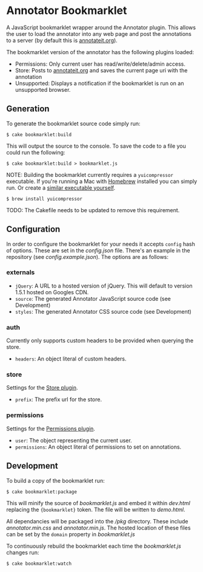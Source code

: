Annotator Bookmarklet
=====================

A JavaScript bookmarklet wrapper around the Annotator plugin. This allows the
user to load the annotator into any web page and post the annotations to a
server (by default this is [annotateit.org][#annotateit]).

The bookmarklet version of the annotator has the following plugins loaded:

 - Permissions: Only current user has read/write/delete/admin access.
 - Store: Posts to [annotateit.org][#annotateit] and saves the current page uri
   with the annotation
 - Unsupported: Displays a notification if the bookmarklet is run on an
   unsupported browser.

Generation
----------

To generate the bookmarklet source code simply run:

    $ cake bookmarklet:build

This will output the source to the console. To save the code to a file you could
run the following:

    $ cake bookmarklet:build > bookmarklet.js

NOTE: Building the bookmarklet currently requires a `yuicompressor` executable.
If you're running a Mac with [Homebrew][#homebrew] installed you can simply run.
Or create a [similar executable yourself][#yui-source].

    $ brew install yuicompressor

TODO: The Cakefile needs to be updated to remove this requirement.

Configuration
-------------

In order to configure the bookmarklet for your needs it accepts `config` hash of
options. These are set in the _config.json_ file. There's an example in the
repository (see _config.example.json_). The options are as follows:

### externals

 - `jQuery`: A URL to a hosted version of jQuery. This will default to version
    1.5.1 hosted on Googles CDN.
 - `source`: The generated Annotator JavaScript source code (see Development)
 - `styles`: The generated Annotator CSS source code (see Development)
   
### auth

Currently only supports custom headers to be provided when querying the store.

 - `headers`: An object literal of custom headers.

### store

Settings for the [Store plugin][#wiki-store].

 - `prefix`: The prefix url for the store.

### permissions

Settings for the [Permissions plugin][#wiki-permissions].

 - `user`: The object representing the current user.
 - `permissions`: An object literal of permissions to set on annotations.

Development
-----------

To build a copy of the bookmarklet run:

    $ cake bookmarklet:package

This will minify the source of _bookmarklet.js_ and embed it within _dev.html_
replacing the `{bookmarklet}` token. The file will be written to _demo.html_.

All dependancies will be packaged into the _/pkg_ directory. These include
_annotator.min.css_ and _annotator.min.js_. The hosted location of these files
can be set by the `domain` property in _bookmarklet.js_

To continuously rebuild the bookmarklet each time the _bookmarklet.js_ changes
run:

    $ cake bookmarklet:watch

[#annotateit]: http://annotateit.org
[#wiki-permissions]: https://github.com/okfn/annotator/wiki/Permissions-Plugin
[#wiki-store]: https://github.com/okfn/annotator/wiki/Store-Plugin
[#homebrew]: http://mxcl.github.com/homebrew/
[#yui-source]: https://github.com/mxcl/homebrew/blob/master/Library/Formula/yuicompressor.rb
